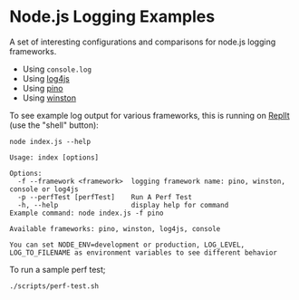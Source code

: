 # Node.js Logging Examples

A set of interesting configurations and comparisons for node.js logging frameworks.

* Using `console.log`
* Using [log4js](https://log4js-node.github.io/log4js-node)
* Using [pino](https://github.com/pinojs/pino)
* Using [winston](https://github.com/winstonjs/winston#filtering-info-objects)


To see example log output for various frameworks, this is running on [ReplIt](https://replit.com/@theothermattm/node-logging-examples#README.md) (use the "shell" button):

```
node index.js --help

Usage: index [options]

Options:
  -f --framework <framework>  logging framework name: pino, winston, console or log4js
  -p --perfTest [perfTest]    Run A Perf Test
  -h, --help                  display help for command
Example command: node index.js -f pino

Available frameworks: pino, winston, log4js, console

You can set NODE_ENV=development or production, LOG_LEVEL, LOG_TO_FILENAME as environment variables to see different behavior

```

To run a sample perf test;

```
./scripts/perf-test.sh
```
